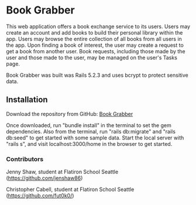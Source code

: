 # Book Grabber

This web application offers a book exchange service to its users. Users may create an account and add books to build their personal library within the app. Users may browse the entire collection of all books from all users in the app. Upon finding a book of interest, the user may create a request to get a book from another user. Book requests, including those made by the user and those made to the user, may be managed on the user's Tasks page. 

Book Grabber was built was Rails 5.2.3 and uses bcrypt to protect sensitive data.


## Installation

Download the repository from GitHub: [Book Grabber](https://github.com/jenshaw86/book-trader)

Once downloaded, run "bundle install" in the terminal to set the gem dependencies. Also from the terminal, run "rails db:migrate" and "rails db:seed" to get started with some sample data. Start the local server with "rails s", and visit localhost:3000/home in the browser to get started.


### Contributors

Jenny Shaw, student at Flatiron School Seattle (https://github.com/jenshaw86)

Christopher Cabell, student at Flatiron School Seattle (https://github.com/fut0k0/)